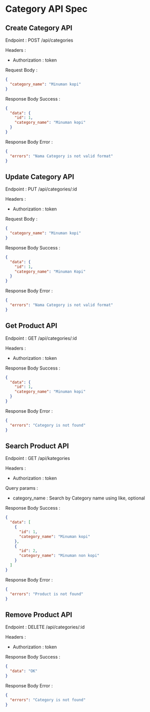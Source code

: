 # Category API Spec

## Create Category API

Endpoint : POST /api/categories

Headers :

- Authorization : token

Request Body :

```json
{
  "category_name": "Minuman kopi"
}
```

Response Body Success :

```json
{
  "data": {
    "id": 1,
    "category_name": "Minuman kopi"
  }
}
```

Response Body Error :

```json
{
  "errors": "Nama Category is not valid format"
}
```

## Update Category API

Endpoint : PUT /api/categories/:id

Headers :

- Authorization : token

Request Body :

```json
{
  "category_name": "Minuman kopi"
}
```

Response Body Success :

```json
{
  "data": {
    "id": 1,
    "category_name": "Minuman Kopi"
  }
}
```

Response Body Error :

```json
{
  "errors": "Nama Category is not valid format"
}
```

## Get Product API

Endpoint : GET /api/categories/:id

Headers :

- Authorization : token

Response Body Success :

```json
{
  "data": {
    "id": 1,
    "category_name": "Minuman kopi"
  }
}
```

Response Body Error :

```json
{
  "errors": "Category is not found"
}
```

## Search Product API

Endpoint : GET /api/kategories

Headers :

- Authorization : token

Query params :

- category_name : Search by Category name using like, optional

Response Body Success :

```json
{
  "data": [
    {
      "id": 1,
      "category_name": "Minuman kopi"
    },
    {
      "id": 2,
      "category_name": "Minuman non kopi"
    }
  ]
}
```

Response Body Error :

```json
{
  "errors": "Product is not found"
}
```

## Remove Product API

Endpoint : DELETE /api/categories/:id

Headers :

- Authorization : token

Response Body Success :

```json
{
  "data": "OK"
}
```

Response Body Error :

```json
{
  "errors": "Category is not found"
}
```

